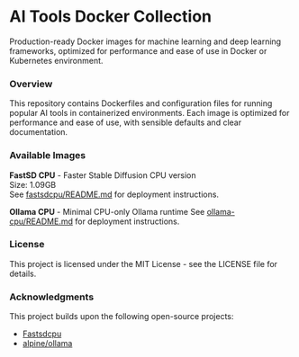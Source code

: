# AI Tools Docker Collection

Production-ready Docker images for machine learning and deep learning frameworks, optimized for performance and ease of use in Docker or Kubernetes environment.

### Overview

This repository contains Dockerfiles and configuration files for running popular AI tools in containerized environments. Each image is optimized for performance and ease of use, with sensible defaults and clear documentation.

### Available Images

**FastSD CPU** - Faster Stable Diffusion CPU version  
Size: 1.09GB  
See [fastsdcpu/README.md](https://github.com/z-george-ma/ai-tools/blob/main/fastsdcpu/README.md) for deployment instructions.

**Ollama CPU** - Minimal CPU-only Ollama runtime
See [ollama-cpu/README.md](https://github.com/z-george-ma/ai-tools/blob/main/ollama-cpu/README.md) for deployment instructions.

### License

This project is licensed under the MIT License - see the LICENSE file for details.

### Acknowledgments

This project builds upon the following open-source projects:

- [Fastsdcpu](https://github.com/rupeshs/fastsdcpu)
- [alpine/ollama](https://hub.docker.com/r/alpine/ollama)

